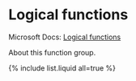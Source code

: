 ---
---

# Logical functions

Microsoft Docs: [Logical functions](https://docs.microsoft.com/en-us/powerquery-m/logical-functions)

About this function group.

{% include list.liquid all=true %}